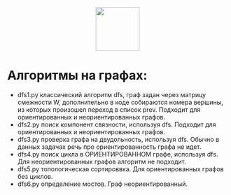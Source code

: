 <div id="header" align="center">
  <img src="https://media.giphy.com/media/M9gbBd9nbDrOTu1Mqx/giphy.gif" width="100"/>
</div>

# Алгоритмы на графах:

- dfs1.py классический алгоритм dfs, граф задан через матрицу смежности W, дополнительно в коде собираются номера вершины, из которых произошел переход в список prev. Подходит для ориентированных и неориентированных графов.
- dfs2.py поиск компонент связности, используя dfs. Подходит для ориентированных и неориентированных графов.
- dfs3.py проверка графа на двудольность, используя dfs. Обычно в данных задачах речь про ориентированность графа не идет.
- dfs4.py поиск цикла в ОРИЕНТИРОВАННОМ графе, используя dfs. Для неориентированных графов алгоритм не подходит.
- dfs5.py топологическая сортироввка. Для ориентированных графов без циклов.
- dfs6.py определение мостов. Граф неориентированный.